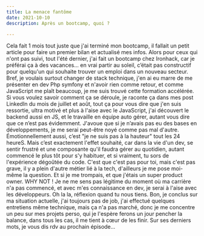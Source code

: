 ```yaml
---
title: La menace fantôme
date: 2021-10-10
description: Après un bootcamp, quoi ?

---
```

Cela fait 1 mois tout juste que j'ai terminé mon bootcamp, il fallait un petit article pour faire un premier bilan et actualisé mes infos. Alors pour ceux qui n'ont pas suivi, tout l'été dernier, j'ai fait un bootcamp chez Ironhack, car je préférai ça à des vacances... en vrai partir au soleil, c’était pas constructif pour quelqu'un qui souhaite trouver un emploi dans un nouveau secteur. Bref, je voulais surtout changer de stack technique, j'en ai eu marre de me présenter en dev Php symfony et n'avoir rien comme retour, et comme JavaScript me plaît beaucoup, je me suis trouvé cette formation accélérée. Si vous voulez savoir comment ça se déroule, je raconte ça dans mes post LinkedIn du mois de juillet et août, tout ça pour vous dire que j'en suis ressortie, ultra motivé et plus à l'aise avec le JavaScript, j'ai découvert le backend aussi en JS, et le travaille en équipe auto gérer, autant vous dire que ce n’est pas évidemment. J'avoue que si je n’avais pas eu des bases en développements, je me serai peut-être noyé comme pas mal d'autre. Émotionnellement aussi, c’est "je ne suis pas à la hauteur" tout les 24 heureS. Mais c’est exactement l'effet souhaité, car dans la vie d'un dev, se sentir frustré et une composante qu'il faudra gérer au quotidien, autant commencé le plus tôt pour s'y habituer, et si vraiment, tu sors de l'expérience dégoûtée du code. C'est que c'est pas pour toi, mais c'est pas grave, il y a plein d'autre métier lié à la tech, d'ailleurs je me pose moi-même la question. Et si je me trompais, et que j'étais un super product owner. WHY NOT ! Je ne me sens pas légitime du moment où ma carrière n'a pas commencé, et avec m'es connaissance en dev, je serai à l'aise avec les développeurs. Oh la la, réflexion quand tu nous tiens. Bon, je conclus sur ma situation actuelle, j'ai toujours pas de job, j'ai effectué quelques entretiens même technique, mais ça n'a pas marché, donc je me concentre un peu sur mes projets perso, qui je l'espère ferons un jour pencher la balance, dans tous les cas, il me tient à cœur de les finir. Sur ses derniers mots, je vous dis rdv au prochain épisode...
